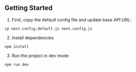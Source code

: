 ## Getting Started

 1. First, copy the default config file and update base API URL:

  `cp next.config.default.js next.config.js`

 2. Install dependencies

  `npm install`

 3. Run the project in dev mode

  `npm run dev`
